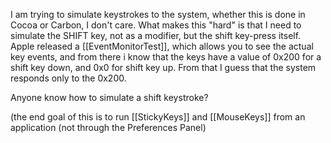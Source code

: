 I am trying to simulate keystrokes to the system, whether this is done in Cocoa or Carbon, I don't care.  What makes this "hard" is that I need to simulate the SHIFT key, not as a modifier, but the shift key-press itself.  Apple released a [[EventMonitorTest]], which allows you to see the actual key events, and from there i know that the keys have a value of 0x200 for a shift key down, and 0x0 for shift key up.  From that I guess that the system responds only to the 0x200. 

Anyone know how to simulate a shift keystroke?

(the end goal of this is to run [[StickyKeys]] and [[MouseKeys]] from an application (not through the Preferences Panel)